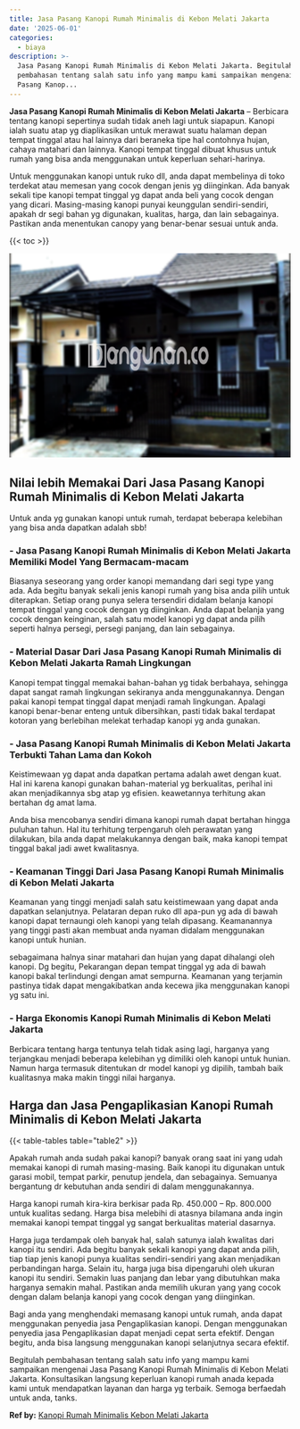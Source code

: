 ```yaml
---
title: Jasa Pasang Kanopi Rumah Minimalis di Kebon Melati Jakarta
date: '2025-06-01'
categories:
  - biaya
description: >-
  Jasa Pasang Kanopi Rumah Minimalis di Kebon Melati Jakarta. Begitulah
  pembahasan tentang salah satu info yang mampu kami sampaikan mengenai Jasa
  Pasang Kanop...
---
```


**Jasa Pasang Kanopi Rumah Minimalis di Kebon Melati Jakarta** – Berbicara tentang kanopi sepertinya sudah tidak aneh lagi untuk siapapun. Kanopi ialah suatu atap yg diaplikasikan untuk merawat suatu halaman depan tempat tinggal atau hal lainnya dari beraneka tipe hal contohnya hujan, cahaya matahari dan lainnya. Kanopi tempat tinggal dibuat khusus untuk rumah yang bisa anda menggunakan untuk keperluan sehari-harinya.

Untuk menggunakan kanopi untuk ruko dll, anda dapat membelinya di toko terdekat atau memesan yang cocok dengan jenis yg diinginkan. Ada banyak sekali tipe kanopi tempat tinggal yg dapat anda beli yang cocok dengan yang dicari. Masing-masing kanopi punyai keunggulan sendiri-sendiri, apakah dr segi bahan yg digunakan, kualitas, harga, dan lain sebagainya. Pastikan anda menentukan canopy yang benar-benar sesuai untuk anda.

{{< toc >}}

![Jasa Pasang Kanopi Rumah Minimalis di Kebon Melati Jakarta](/images/harga-kanopi-minimalis-50.png)

## Nilai lebih Memakai Dari Jasa Pasang Kanopi Rumah Minimalis di Kebon Melati Jakarta

Untuk anda yg gunakan kanopi untuk rumah, terdapat beberapa kelebihan yang bisa anda dapatkan adalah sbb!

### \- Jasa Pasang Kanopi Rumah Minimalis di Kebon Melati Jakarta Memiliki Model Yang Bermacam-macam

Biasanya seseorang yang order kanopi memandang dari segi type yang ada. Ada begitu banyak sekali jenis kanopi rumah yang bisa anda pilih untuk diterapkan. Setiap orang punya selera tersendiri didalam belanja kanopi tempat tinggal yang cocok dengan yg diinginkan. Anda dapat belanja yang cocok dengan keinginan, salah satu model kanopi yg dapat anda pilih seperti halnya persegi, persegi panjang, dan lain sebagainya.

### \- Material Dasar Dari Jasa Pasang Kanopi Rumah Minimalis di Kebon Melati Jakarta Ramah Lingkungan

Kanopi tempat tinggal memakai bahan-bahan yg tidak berbahaya, sehingga dapat sangat ramah lingkungan sekiranya anda menggunakannya. Dengan pakai kanopi tempat tinggal dapat menjadi ramah lingkungan. Apalagi kanopi benar-benar enteng untuk dibersihkan, pasti tidak bakal terdapat kotoran yang berlebihan melekat terhadap kanopi yg anda gunakan.

### \- Jasa Pasang Kanopi Rumah Minimalis di Kebon Melati Jakarta Terbukti Tahan Lama dan Kokoh

Keistimewaan yg dapat anda dapatkan pertama adalah awet dengan kuat. Hal ini karena kanopi gunakan bahan-material yg berkualitas, perihal ini akan menjadikannya sbg atap yg efisien. keawetannya terhitung akan bertahan dg amat lama.

Anda bisa mencobanya sendiri dimana kanopi rumah dapat bertahan hingga puluhan tahun. Hal itu terhitung terpengaruh oleh perawatan yang dilakukan, bila anda dapat melakukannya dengan baik, maka kanopi tempat tinggal bakal jadi awet kwalitasnya.

### \- Keamanan Tinggi Dari Jasa Pasang Kanopi Rumah Minimalis di Kebon Melati Jakarta

Keamanan yang tinggi menjadi salah satu keistimewaan yang dapat anda dapatkan selanjutnya. Pelataran depan ruko dll apa-pun yg ada di bawah kanopi dapat ternaungi oleh kanopi yang telah dipasang. Keamanannya yang tinggi pasti akan membuat anda nyaman didalam menggunakan kanopi untuk hunian.

sebagaimana halnya sinar matahari dan hujan yang dapat dihalangi oleh kanopi. Dg begitu, Pekarangan depan tempat tinggal yg ada di bawah kanopi bakal terlindungi dengan amat sempurna. Keamanan yang terjamin pastinya tidak dapat mengakibatkan anda kecewa jika menggunakan kanopi yg satu ini.

### \- Harga Ekonomis Kanopi Rumah Minimalis di Kebon Melati Jakarta

Berbicara tentang harga tentunya telah tidak asing lagi, harganya yang terjangkau menjadi beberapa kelebihan yg dimiliki oleh kanopi untuk hunian. Namun harga termasuk ditentukan dr model kanopi yg dipilih, tambah baik kualitasnya maka makin tinggi nilai harganya.

## Harga dan Jasa Pengaplikasian Kanopi Rumah Minimalis di Kebon Melati Jakarta

{{< table-tables table="table2" >}}

Apakah rumah anda sudah pakai kanopi? banyak orang saat ini yang udah memakai kanopi di rumah masing-masing. Baik kanopi itu digunakan untuk garasi mobil, tempat parkir, penutup jendela, dan sebagainya. Semuanya bergantung dr kebutuhan anda sendiri di dalam menggunakannya.

Harga kanopi rumah kira-kira berkisar pada Rp. 450.000 – Rp. 800.000 untuk kualitas sedang. Harga bisa melebihi di atasnya bilamana anda ingin memakai kanopi tempat tinggal yg sangat berkualitas material dasarnya.

Harga juga terdampak oleh banyak hal, salah satunya ialah kwalitas dari kanopi itu sendiri. Ada begitu banyak sekali kanopi yang dapat anda pilih, tiap tiap jenis kanopi punya kualitas sendiri-sendiri yang akan menjadikan perbandingan harga. Selain itu, harga juga bisa dipengaruhi oleh ukuran kanopi itu sendiri. Semakin luas panjang dan lebar yang dibutuhkan maka harganya semakin mahal. Pastikan anda memilih ukuran yang yang cocok dengan dalam belanja kanopi yang cocok dengan yang diinginkan.

Bagi anda yang menghendaki memasang kanopi untuk rumah, anda dapat menggunakan penyedia jasa Pengaplikasian kanopi. Dengan menggunakan penyedia jasa Pengaplikasian dapat menjadi cepat serta efektif. Dengan begitu, anda bisa langsung menggunakan kanopi selanjutnya secara efektif.

Begitulah pembahasan tentang salah satu info yang mampu kami sampaikan mengenai Jasa Pasang Kanopi Rumah Minimalis di Kebon Melati Jakarta. Konsultasikan langsung keperluan kanopi rumah anada kepada kami untuk mendapatkan layanan dan harga yg terbaik. Semoga berfaedah untuk anda, tanks.

**Ref by:**  [Kanopi Rumah Minimalis Kebon Melati Jakarta](https://id.wikipedia.org/wiki/Kanopi)
